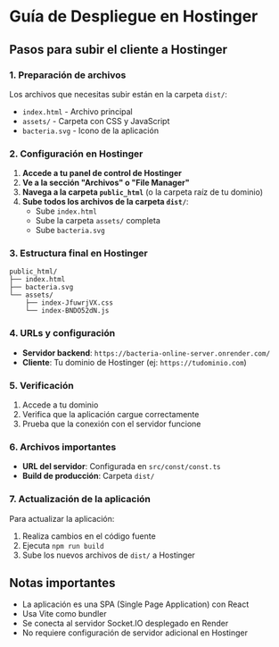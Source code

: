 # Guía de Despliegue en Hostinger

## Pasos para subir el cliente a Hostinger

### 1. Preparación de archivos

Los archivos que necesitas subir están en la carpeta `dist/`:

- `index.html` - Archivo principal
- `assets/` - Carpeta con CSS y JavaScript
- `bacteria.svg` - Icono de la aplicación

### 2. Configuración en Hostinger

1. **Accede a tu panel de control de Hostinger**
2. **Ve a la sección "Archivos" o "File Manager"**
3. **Navega a la carpeta `public_html`** (o la carpeta raíz de tu dominio)
4. **Sube todos los archivos de la carpeta `dist/`**:
   - Sube `index.html`
   - Sube la carpeta `assets/` completa
   - Sube `bacteria.svg`

### 3. Estructura final en Hostinger

```
public_html/
├── index.html
├── bacteria.svg
└── assets/
    ├── index-JfuwrjVX.css
    └── index-BNDO52dN.js
```

### 4. URLs y configuración

- **Servidor backend**: `https://bacteria-online-server.onrender.com/`
- **Cliente**: Tu dominio de Hostinger (ej: `https://tudominio.com`)

### 5. Verificación

1. Accede a tu dominio
2. Verifica que la aplicación cargue correctamente
3. Prueba que la conexión con el servidor funcione

### 6. Archivos importantes

- **URL del servidor**: Configurada en `src/const/const.ts`
- **Build de producción**: Carpeta `dist/`

### 7. Actualización de la aplicación

Para actualizar la aplicación:

1. Realiza cambios en el código fuente
2. Ejecuta `npm run build`
3. Sube los nuevos archivos de `dist/` a Hostinger

## Notas importantes

- La aplicación es una SPA (Single Page Application) con React
- Usa Vite como bundler
- Se conecta al servidor Socket.IO desplegado en Render
- No requiere configuración de servidor adicional en Hostinger
